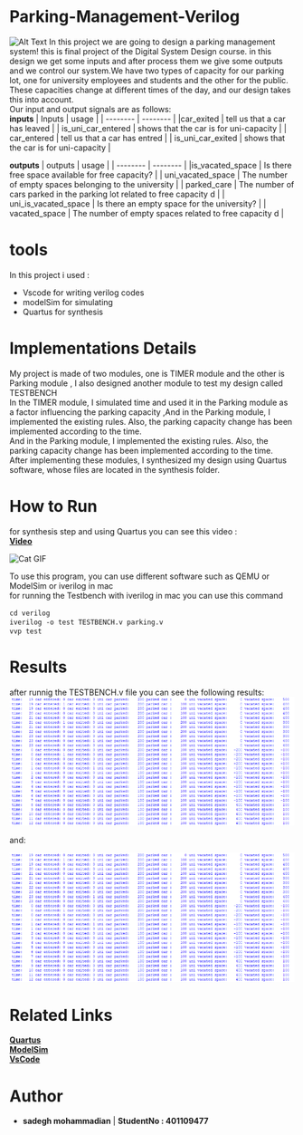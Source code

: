 # Parking-Management-Verilog
![Alt Text](https://justpaste.it/img/dc31eb8a8d5ab5f42db9038b1310aa34.png)
In this project we are going to design a parking management system! this is final project of the Digital System Design course. in this design we get some inputs and after process them we give some outputs and we control our system.We have two types of capacity for our parking lot, one for university employees and students and the other for the public. These capacities change at different times of the day, and our design takes this into account.  
Our input and output signals are as follows:  
**inputs**
| Inputs | usage | 
| -------- | -------- | 
|car_exited   | tell us that a car has leaved    | 
| is_uni_car_entered   | shows that the car is for uni-capacity   | 
| car_entered   | tell us that a car has entred   | 
| is_uni_car_exited   | shows that the car is for uni-capacity   |   

**outputs**
| outputs | usage | 
| -------- | -------- | 
|is_vacated_space   | Is there free space available for free capacity?    | 
| uni_vacated_space   | The number of empty spaces belonging to the university   | 
| parked_care  | The number of cars parked in the parking lot related to free capacity d   | 
| uni_is_vacated_space   | Is there an empty space for the university?   | 
| vacated_space   | The number of empty spaces related to free capacity d   |
# tools  
In this project i used :  
* Vscode for writing verilog codes
* modelSim for simulating
* Quartus for synthesis
# Implementations Details
My project is made of two modules, one is TIMER module and the other is Parking module , I also designed another module to test my design called TESTBENCH  
In the TIMER module, I simulated time and used it in the Parking module as a factor influencing the parking capacity ,And in the Parking module, I implemented the existing rules. Also, the parking capacity change has been implemented according to the time.  
And in the Parking module, I implemented the existing rules. Also, the parking capacity change has been implemented according to the time.  
After implementing these modules, I synthesized my design using Quartus software, whose files are located in the synthesis folder.
# How to Run  
for synthesis step and using Quartus you can see this video  :   
[**Video**](https://drive.google.com/file/d/1JLdJ2Z_U5Z84exfwDvQMOEGFVdJlFThT/view?usp=sharing)   

![Cat GIF](https://media.giphy.com/media/v1.Y2lkPTc5MGI3NjExdncza2drbGhpeG4yOGR6YXNtMTljem01eGI2aGh0NncxaHo1YTBpcCZlcD12MV9pbnRlcm5hbF9naWZfYnlfaWQmY3Q9Zw/Iz5WbYNjmqyDympVJ1/giphy.gif)  

  

To use this program, you can use different software such as QEMU or ModelSim or iverilog in mac  
for running the Testbench with iverilog in mac you can use this command  
```
cd verilog
iverilog -o test TESTBENCH.v parking.v
vvp test
```
# Results  
after runnig the TESTBENCH.v file you can see the following results:  
![res1](https://github.com/SadegH-BEET/Parking-Management-Verilog/blob/main/1.png)   

and:  

![res2](https://github.com/SadegH-BEET/Parking-Management-Verilog/blob/main/2.png)

# Related Links  
[**Quartus**](https://www.intel.com/content/www/us/en/software-kit/666221/intel-quartus-ii-web-edition-design-software-version-13-1-for-windows.html)  
[**ModelSim**](https://www.intel.com/content/www/us/en/software-kit/750368/modelsim-intel-fpgas-standard-edition-software-version-18-1.html)   
[**VsCode**](https://code.visualstudio.com/download)  

# Author  
* **sadegh mohammadian** | **StudentNo : 401109477**




